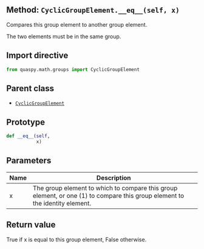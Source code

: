 ## Method: <code>CyclicGroupElement.\_\_eq\_\_(self, x)</code>
Compares this group element to another group element.

The two elements must be in the same group.

## Import directive
```python
from quaspy.math.groups import CyclicGroupElement
```

## Parent class
- [<code>CyclicGroupElement</code>](../CyclicGroupElement.md)

## Prototype
```python
def __eq__(self,
           x)
```

## Parameters
| <b>Name</b> | <b>Description</b> |
| ----------- | ------------------ |
| x | The group element to which to compare this group element, or one (1) to compare this group element to the identity element. |

## Return value
True if x is equal to this group element, False otherwise.

